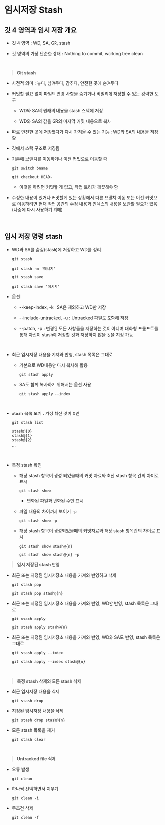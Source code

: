 # 임시저장 Stash

## 깃 4 영역과 임시 저장 개요

- 깃 4 영역 : WD, SA, GR, stash

- 깃 영역의 가장 단순한 상태 : Nothing to commit, working tree clean

<br>

>**Git stash**

- 사전적 의미 : 놓다, 남겨두다, 감추다, 안전한 곳에 숨겨두다

- 커밋할 필요 없이 파일의 변경 사항을 숨기거나 비밀리에 저장할 수 있는 강력한 도구

  - WD와 SA의 원래의 내용을 stash 스택에 저장
 
  - WD와 SA의 값을 GR의 마지막 커밋 내용으로 복사

- 따로 안전한 곳에 저장했다가 다시 가져올 수 있는 기능 : WD와 SA의 내용을 저장함

- 깃에서 스택 구조로 저장됨

- 기존에 브랜치를 이동하거나 이전 커밋으로 이동할 때
  ```
  git switch bname
  ```
  ```
  git checkout HEAD~
  ```
  
  - 이것을 하려면 커밋할 게 없고, 작업 트리가 깨끗해야 함

- 수정한 내용이 있거나 커밋할게 있는 상황에서 다른 브랜치 이동 또는 이전 커밋으로 이동하려면 현재 작업 공간의 수정 내용과 인덱스의 내용을 보관할 필요가 있음(나중에 다시 사용하기 위해)


<br>

## 임시 저장 명령 stash

- WD와 SA를 숨김(stash)에 저장하고 WD를 정리
  ```
  git stash
  ```
  ```
  git stash -m '메시지'
  ```
  ```
  git stash save
  ```
  ```
  git stash save '메시지'
  ```

- 옵션

  - --keep-index, -k : SA은 제외하고 WD만 저장
 
  - --include-untracked, -u : Untracked 파일도 포함해 저장
 
  - --patch, -p : 변경된 모든 사항들을 저장하는 것이 아니며 대화형 프롬프트를 통해 자신이 stash에 저장할 것과 저장하지 않을 것을 지정 가능


<br>

- 최근 임시저장 내용을 가져와 반영, stash 목록은 그대로

  - 기본으로 WD내용만 다시 복사해 활용
    ```
    git stash apply
    ```

  - SA도 함께 복사하기 위해서는 옵션 사용
    ```
    git stash apply --index
    ```

<br>

- stash 목록 보기 : 가장 최신 것이 0번
  ```
  git stash list
  ```
  `stash@{0}`<br>
  `stash@{1}`<br>
  `stash@{2}`<br>
  ...

<br>

- 특정 stash 확인

  - 해당 stash 항목이 생성 되었을때의 커밋 자료와 최신 stash 항목 간의 차이로 표시
    ```
    git stash show
    ```
    - 변화된 파일과 변화된 수만 표시

  - 파일 내용의 차이까지 보이기 `-p`
    ```
    git stash show -p
    ```

  - 해당 stash 항목이 생성되었을때의 커밋자료와 해당 stash 항목간의 차이로 표시
    ```
    git stash show stash@{n}
    ```
    ```
    git stash show stash@{n} –p
    ```

>**임시 저장된 stash 반영**

- 최근 또는 지정된 임시저장소 내용을 가져와 반영하고 삭제
  ```
  git stash pop
  ```
  ```
  git stash pop stash@{n}
  ```

- 최근 또는 지정된 임시저장소 내용을 가져와 반영, WD만 반영, stash 목록은 그대로
  ```
  git stash apply
  ```
  ```
  git stash apply stash@{n}
  ```

- 최근 또는 지정된 임시저장소 내용을 가져와 반영, WD와 SA도 반영, stash 목록은 그대로
  ```
  git stash apply --index
  ```
  ```
  git stash apply --index stash@{n}
  ```

<br>

>**특정 stash 삭제와 모든 stash 삭제**

- 최근 임시저장 내용을 삭제
  ```
  git stash drop
  ```

- 지정된 임시저장 내용을 삭제
  ```
  git stash drop stash@{n}
  ```

- 모든 stash 목록을 제거
  ```
  git stash clear
  ```

<br>

>**Untracked file 삭제**

- 오류 발생
  ```
  git clean
  ```

- 하나씩 선택하면서 지우기
  ```
  git clean -i
  ```

- 무조건 삭제
  ```
  git clean -f
  ```




























